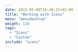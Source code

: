 ```yaml
---
date: 2015-05-09T16:48:21+02:00
title: "Working with Icons"
menu: "menudesktop"
weight: 110
tags:
  - "Icons"
  - "Custom"
include: "icons"
---
```

